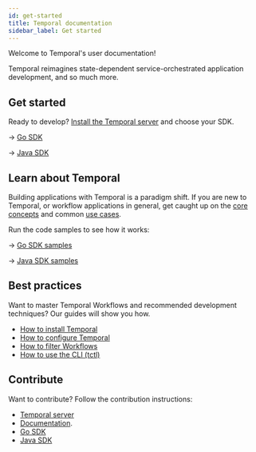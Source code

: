 ```yaml
---
id: get-started
title: Temporal documentation
sidebar_label: Get started
---
```


Welcome to Temporal's user documentation!

Temporal reimagines state-dependent service-orchestrated application development, and so much more.

## Get started

Ready to develop? [Install the Temporal server](install-temporal-server) and choose your SDK.

→ [Go SDK](go-quick-start)

→ [Java SDK](java-quick-start)

## Learn about Temporal

Building applications with Temporal is a paradigm shift. If you are new to Temporal, or workflow applications in general, get caught up on the [core concepts](concepts-overview) and common [use cases](use-cases-overview).

Run the code samples to see how it works:

→ [Go SDK samples](https://github.com/temporalio/go-samples)

→ [Java SDK samples](https://github.com/temporalio/java-samples)

## Best practices

Want to master Temporal Workflows and recommended development techniques? Our guides will show you how.

- [How to install Temporal](install-temporal-server)
- [How to configure Temporal](configure-temporal-server)
- [How to filter Workflows](filter-workflows)
- [How to use the CLI (tctl)](tctl)

## Contribute

Want to contribute? Follow the contribution instructions:

- [Temporal server](https://github.com/temporalio/temporal/blob/master/CONTRIBUTING.md)
- [Documentation](https://github.com/temporalio/documentation-legacy/blob/master/README.md).
- [Go SDK](https://github.com/temporalio/go-sdk/blob/master/CONTRIBUTING.md)
- [Java SDK](https://github.com/temporalio/java-sdk/blob/master/CONTRIBUTING.md)

